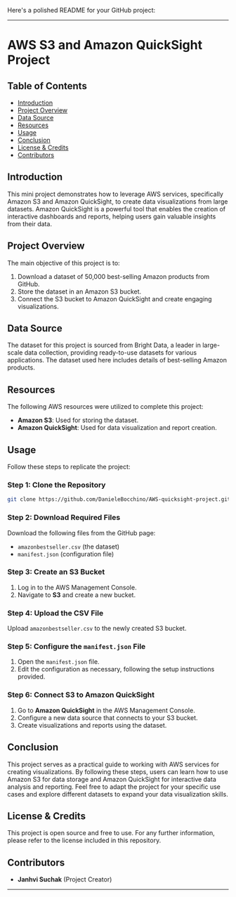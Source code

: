 Here's a polished README for your GitHub project:

---

# AWS S3 and Amazon QuickSight Project

## Table of Contents
- [Introduction](#introduction)
- [Project Overview](#project-overview)
- [Data Source](#data-source)
- [Resources](#resources)
- [Usage](#usage)
- [Conclusion](#conclusion)
- [License & Credits](#license-credits)
- [Contributors](#contributors)

## Introduction
This mini project demonstrates how to leverage AWS services, specifically Amazon S3 and Amazon QuickSight, to create data visualizations from large datasets. Amazon QuickSight is a powerful tool that enables the creation of interactive dashboards and reports, helping users gain valuable insights from their data.

## Project Overview
The main objective of this project is to:
1. Download a dataset of 50,000 best-selling Amazon products from GitHub.
2. Store the dataset in an Amazon S3 bucket.
3. Connect the S3 bucket to Amazon QuickSight and create engaging visualizations.

## Data Source
The dataset for this project is sourced from Bright Data, a leader in large-scale data collection, providing ready-to-use datasets for various applications. The dataset used here includes details of best-selling Amazon products.

## Resources
The following AWS resources were utilized to complete this project:
- **Amazon S3**: Used for storing the dataset.
- **Amazon QuickSight**: Used for data visualization and report creation.

## Usage
Follow these steps to replicate the project:

### Step 1: Clone the Repository
```bash
git clone https://github.com/DanieleBocchino/AWS-quicksight-project.git
```

### Step 2: Download Required Files
Download the following files from the GitHub page:
- `amazonbestseller.csv` (the dataset)
- `manifest.json` (configuration file)

### Step 3: Create an S3 Bucket
1. Log in to the AWS Management Console.
2. Navigate to **S3** and create a new bucket.

### Step 4: Upload the CSV File
Upload `amazonbestseller.csv` to the newly created S3 bucket.

### Step 5: Configure the `manifest.json` File
1. Open the `manifest.json` file.
2. Edit the configuration as necessary, following the setup instructions provided.

### Step 6: Connect S3 to Amazon QuickSight
1. Go to **Amazon QuickSight** in the AWS Management Console.
2. Configure a new data source that connects to your S3 bucket.
3. Create visualizations and reports using the dataset.

## Conclusion
This project serves as a practical guide to working with AWS services for creating visualizations. By following these steps, users can learn how to use Amazon S3 for data storage and Amazon QuickSight for interactive data analysis and reporting. Feel free to adapt the project for your specific use cases and explore different datasets to expand your data visualization skills.

## License & Credits
This project is open source and free to use. For any further information, please refer to the license included in this repository.

## Contributors
- **Janhvi Suchak** (Project Creator)

---
